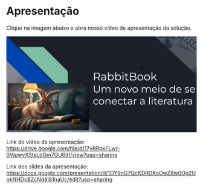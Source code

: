 # Apresentação

Clique na imagem abaixo e abra nosso vídeo de apresentação da solução.

[![Imagem do vídeo](img.png)](https://drive.google.com/file/d/17yRRpxFLwr-0VjpwvXStsLdGm7GU6Irl/view?usp=sharing)

Link do vídeo da apresentação: https://drive.google.com/file/d/17yRRpxFLwr-0VjpwvXStsLdGm7GU6Irl/view?usp=sharing


Link dos slides da apresentação: https://docs.google.com/presentation/d/1OY9nG7QcKDRDKoOwZ8w0Og2UokNHDcBZcNd8j81naUc/edit?usp=sharing
